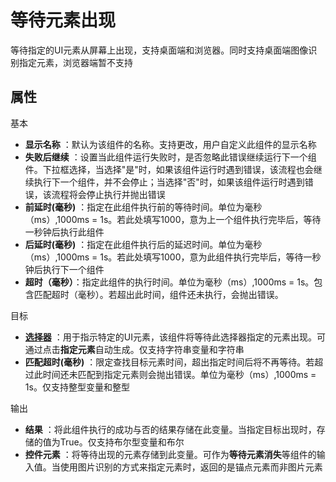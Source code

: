 
# 等待元素出现

等待指定的UI元素从屏幕上出现，支持桌面端和浏览器。同时支持桌面端图像识别指定元素，浏览器端暂不支持

## 属性
基本
- **显示名称** ：默认为该组件的名称。支持更改，用户自定义此组件的显示名称
- **失败后继续** ：设置当此组件运行失败时，是否忽略此错误继续运行下一个组件。下拉框选择，当选择"是"时，如果该组件运行时遇到错误，该流程也会继续执行下一个组件，并不会停止；当选择"否"时，如果该组件运行时遇到错误，该流程将会停止执行并抛出错误
- **前延时(毫秒)** ：指定在此组件执行前的等待时间。单位为毫秒（ms）,1000ms = 1s。若此处填写1000，意为上一个组件执行完毕后，等待一秒钟后执行此组件
- **后延时(毫秒)** ：指定在此组件执行后的延迟时间。单位为毫秒（ms）,1000ms = 1s。若此处填写1000，意为此组件执行完毕后，等待一秒钟后执行下一个组件
- **超时（毫秒）**：指定此组件的执行时间。单位为毫秒（ms）,1000ms = 1s。包含匹配超时（毫秒）。若超出此时间，组件还未执行，会抛出错误。

目标

- **[选择器](../Appendix/Selector.md?_v=v2020.4)** ：用于指示特定的UI元素，该组件将等待此选择器指定的元素出现。可通过点击**指定元素**自动生成。仅支持字符串变量和字符串
- **匹配超时(毫秒)** ：限定查找目标元素时间，超出指定时间后将不再等待。若超过此时间还未匹配到指定元素则会抛出错误。单位为毫秒（ms）,1000ms = 1s。仅支持整型变量和整型

输出

- **结果** ：将此组件执行的成功与否的结果存储在此变量。当指定目标出现时，存储的值为True。仅支持布尔型变量和布尔
- **控件元素** ：将等待出现的元素存储到此变量。可作为**等待元素消失**等组件的输入值。当使用图片识别的方式来指定元素时，返回的是锚点元素而非图片元素
